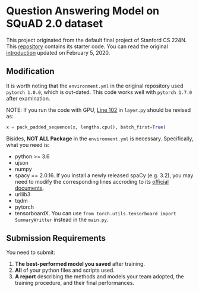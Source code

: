 # Question Answering Model on SQuAD 2.0 dataset
This project originated from the default final project of Stanford CS 224N. This [repository](https://github.com/minggg/squad) contains its starter code. You can read the original [introduction](https://web.stanford.edu/class/cs224n/project/default-final-project-handout.pdf) updated on February 5, 2020.

## Modification
It is worth noting that the `environment.yml` in the original repository used `pytorch 1.0.0`, which is out-dated. This code works well with `pytorch 1.7.0` after examination.

NOTE: If you run the code with GPU, [Line 102](https://github.com/minggg/squad/blob/3b6aa9ca5653993f0d1a49e2660c7aa6117a3d9e/layers.py#L102) in `layer.py` should be revised as:
```python
x = pack_padded_sequence(x, lengths.cpu(), batch_first=True)
```

Bisides, **NOT ALL Package** in the `environment.yml` is necessary. Specifically, what you need is:
-    python >= 3.6
-    ujson
-    numpy
-    spacy == 2.0.16. If you install a newly released spaCy (e.g. 3.2), you may need to modify the corresponding lines accroding to its [official documents](https://spacy.io/usage/models).
-    urllib3
-    tqdm
-    pytorch
-    tensorboardX. You can use `from torch.utils.tensorboard import SummaryWritter` instead in the `main.py`.


<h2 id='submission'>Submission Requirements</h2>
You need to submit:

1.    **The best-performed model you saved** after training.
2.    **All** of your python files and scripts used.
3.    **A report** describing the methods and models your team adopted, the training procedure, and their final performances.